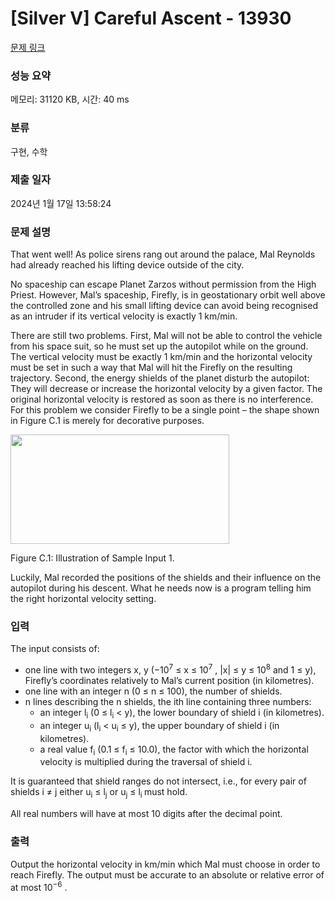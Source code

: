 # [Silver V] Careful Ascent - 13930 

[문제 링크](https://www.acmicpc.net/problem/13930) 

### 성능 요약

메모리: 31120 KB, 시간: 40 ms

### 분류

구현, 수학

### 제출 일자

2024년 1월 17일 13:58:24

### 문제 설명

<p>That went well! As police sirens rang out around the palace, Mal Reynolds had already reached his lifting device outside of the city.</p>

<p>No spaceship can escape Planet Zarzos without permission from the High Priest. However, Mal’s spaceship, Firefly, is in geostationary orbit well above the controlled zone and his small lifting device can avoid being recognised as an intruder if its vertical velocity is exactly 1 km/min.</p>

<p>There are still two problems. First, Mal will not be able to control the vehicle from his space suit, so he must set up the autopilot while on the ground. The vertical velocity must be exactly 1 km/min and the horizontal velocity must be set in such a way that Mal will hit the Firefly on the resulting trajectory. Second, the energy shields of the planet disturb the autopilot: They will decrease or increase the horizontal velocity by a given factor. The original horizontal velocity is restored as soon as there is no interference. For this problem we consider Firefly to be a single point – the shape shown in Figure C.1 is merely for decorative purposes.</p>

<p><img alt="" src="https://onlinejudgeimages.s3.amazonaws.com/problem/13930/%EC%8A%A4%ED%81%AC%EB%A6%B0%EC%83%B7%202016-11-28%20%EC%98%A4%ED%9B%84%204.10.43.png" style="height:175px; width:350px"></p>

<p>Figure C.1: Illustration of Sample Input 1.</p>

<p>Luckily, Mal recorded the positions of the shields and their influence on the autopilot during his descent. What he needs now is a program telling him the right horizontal velocity setting.</p>

### 입력 

 <p>The input consists of:</p>

<ul>
	<li>one line with two integers x, y (−10<sup>7</sup> ≤ x ≤ 10<sup>7</sup> , |x| ≤ y ≤ 10<sup>8</sup> and 1 ≤ y), Firefly’s coordinates relatively to Mal’s current position (in kilometres).</li>
	<li>one line with an integer n (0 ≤ n ≤ 100), the number of shields.</li>
	<li>n lines describing the n shields, the ith line containing three numbers:
	<ul>
		<li>an integer l<sub>i</sub> (0 ≤ l<sub>i</sub> < y), the lower boundary of shield i (in kilometres).</li>
		<li>an integer u<sub>i</sub> (l<sub>i</sub> < u<sub>i</sub> ≤ y), the upper boundary of shield i (in kilometres).</li>
		<li>a real value f<sub>i</sub> (0.1 ≤ f<sub>i</sub> ≤ 10.0), the factor with which the horizontal velocity is multiplied during the traversal of shield i.</li>
	</ul>
	</li>
</ul>

<p>It is guaranteed that shield ranges do not intersect, i.e., for every pair of shields i ≠ j either u<sub>i</sub> ≤ l<sub>j</sub> or u<sub>j</sub> ≤ l<sub>i </sub>must hold.</p>

<p>All real numbers will have at most 10 digits after the decimal point.</p>

### 출력 

 <p>Output the horizontal velocity in km/min which Mal must choose in order to reach Firefly. The output must be accurate to an absolute or relative error of at most 10<sup>−6</sup> .</p>


